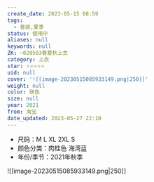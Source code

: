 ```yaml
---
create_date: 2023-05-15 08:59
tags:
  - 套装,夏季
status: 使用中
aliases: null
keywords: null
ZK: ~020503春夏秋上衣
category: 上衣
star: ⭐⭐⭐⭐⭐
uid: null
cover: '![[image-20230515085933149.png|250]]'
weight: null
color: 肤色
size: null
year: 2021
from: 淘宝
date_updated: 2023-05-27 22:10
---
```


- 尺码：M L XL 2XL S
- 颜色分类：肉桂色 海湾蓝
- 年份/季节：2021年秋季

![[image-20230515085933149.png|250]]

